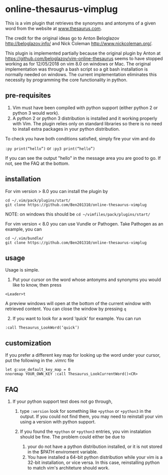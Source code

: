# online-thesaurus-vimplug
This is a vim plugin that retrieves the synonyms and antonyms of a given word from the website at www.thesaurus.com. 

The credit for the original ideas go to Anton Beloglazov <http://beloglazov.info/> and Nick Coleman <http://www.nickcoleman.org/>. 

This plugin is implemented partially because the original plugin by Anton at
https://github.com/beloglazov/vim-online-thesaurus
seems to have stopped working as for 12/05/2018 on vim 8.0 on windows or Mac. The original implementation was through a bash script so a git bash installation is normally needed on windows. The current implementation eliminates this necessity by programming the core functionality in python. 

## pre-requisites
1) Vim must have been compiled with python support (either python 2 or python 3 would work). 
2) A python 2 or python 3 distribution is installed and it working properly with Vim. The plugin relies only on standard libraries so there is no need to install extra packages in your python distribution.

To check you have both conditions satisfied, simply fire your vim and do

```:py print(“hello”)``` 
or
```:py3 print(“hello”)```

If you can see the output "hello" in the message area you are good to go. If not, see the FAQ at the bottom.

## installation 
For vim version > 8.0 you can  install the plugin by
```
cd ~/.vim/pack/plugins/start/
git clone https://github.com/Ben201310/online-thesaurus-vimplug
```
NOTE: on windows this should be ```cd ~/vimfiles/pack/plugins/start/```

For vim version < 8.0 you can use Vundle or Pathogen. Take Pathogen as an example, you can
```
cd ~/.vim/bundle/
git clone https://github.com/Ben201310/online-thesaurus-vimplug
```

## usage
Usage is simple. 

1) Put your cursor on the word whose antonyms and synonyms you would like to know, then press 
```
<Leader>t
 ```
 A preview windows will open at the bottom of the current window with retrieved content. You can close the window by pressing ```q```


2) If you want to look for a word ‘quick’ for example. You can run 
```
:call Thesaurus_LookWord(‘quick’)
```

## customization
If you prefer a different key map for looking up the word under your cursor, put the following in the .vimrc file
```
let g:use_default_key_map = 0
nnoremap YOUR_OWN_KEY :call Thesaurus_LookCurrentWord()<CR>
```
  
## FAQ
1. If your python support test does not go through, 
    1. type
    ```:version``` 
    look for something like ```+python``` or ```+python3``` in the output. If you could not find them, you may need to reinstall your vim using a version with python support. 

    2. If you found the ```+python``` or ```+python3``` entries, you vim instalation should be fine. The problem could either be due to 
        1. your do not have a python distribution installed, or it is not stored in the $PATH enviroment variable. 
        2. You have installed a 64-bit python distribution while your vim is a 32-bit installation, or vice versa. In this case, reinstalling python to match vim's architeture should work.


